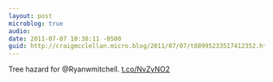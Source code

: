 ```yaml
---
layout: post
microblog: true
audio: 
date: 2011-07-07 10:38:11 -0500
guid: http://craigmcclellan.micro.blog/2011/07/07/t88995233517412352.html
---
```

Tree hazard for @Ryanwmitchell.  [t.co/NvZyNO2](http://t.co/NvZyNO2)
